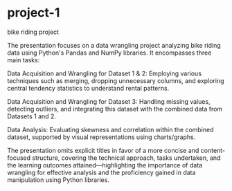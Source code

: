 # project-1
bike riding project

The presentation focuses on a data wrangling project analyzing bike riding data using Python's Pandas and NumPy libraries. It encompasses three main tasks:

Data Acquisition and Wrangling for Dataset 1 & 2: Employing various techniques such as merging, dropping unnecessary columns, and exploring central tendency statistics to understand rental patterns.

Data Acquisition and Wrangling for Dataset 3: Handling missing values, detecting outliers, and integrating this dataset with the combined data from Datasets 1 and 2.

Data Analysis: Evaluating skewness and correlation within the combined dataset, supported by visual representations using charts/graphs.

The presentation omits explicit titles in favor of a more concise and content-focused structure, covering the technical approach, tasks undertaken, and the learning outcomes attained—highlighting the importance of data wrangling for effective analysis and the proficiency gained in data manipulation using Python libraries.






